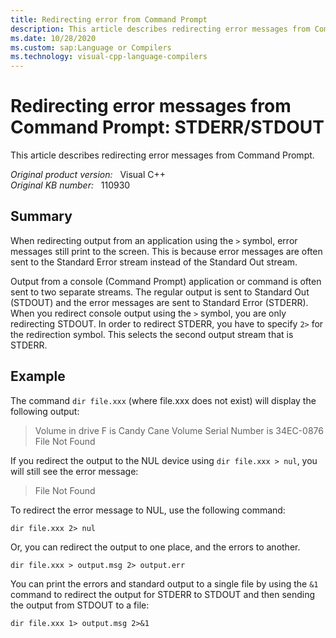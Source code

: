 ```yaml
---
title: Redirecting error from Command Prompt
description: This article describes redirecting error messages from Command Prompt.
ms.date: 10/28/2020
ms.custom: sap:Language or Compilers
ms.technology: visual-cpp-language-compilers
---
```

# Redirecting error messages from Command Prompt: STDERR/STDOUT

This article describes redirecting error messages from Command Prompt.

_Original product version:_ &nbsp; Visual C++  
_Original KB number:_ &nbsp; 110930

## Summary

When redirecting output from an application using the `>` symbol, error messages still print to the screen. This is because error messages are often sent to the Standard Error stream instead of the Standard Out stream.

Output from a console (Command Prompt) application or command is often sent to two separate streams. The regular output is sent to Standard Out (STDOUT) and the error messages are sent to Standard Error (STDERR). When you redirect console output using the `>` symbol, you are only redirecting STDOUT. In order to redirect STDERR, you have to specify `2>` for the redirection symbol. This selects the second output stream that is STDERR.

## Example

The command `dir file.xxx` (where file.xxx does not exist) will display the following output:

> Volume in drive F is Candy Cane Volume Serial Number is 34EC-0876  
File Not Found

If you redirect the output to the NUL device using `dir file.xxx > nul`, you will still see the error message:

> File Not Found

To redirect the error message to NUL, use the following command:

```console
dir file.xxx 2> nul
```  

Or, you can redirect the output to one place, and the errors to another.

```console
dir file.xxx > output.msg 2> output.err
```  

You can print the errors and standard output to a single file by using the `&1` command to redirect the output for STDERR to STDOUT and then sending the output from STDOUT to a file:

```console
dir file.xxx 1> output.msg 2>&1
```
